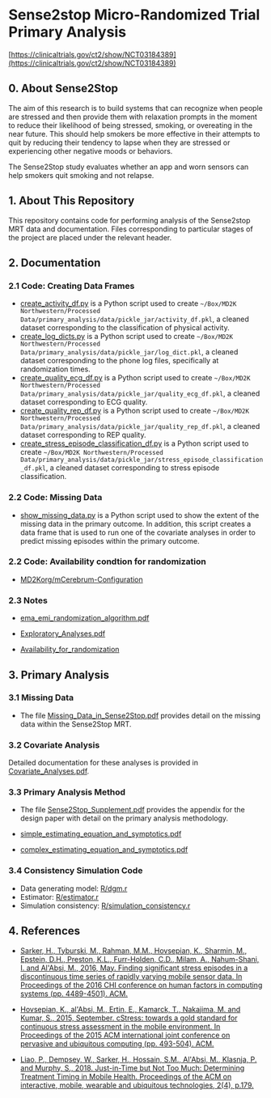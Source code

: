 # Sense2stop Micro-Randomized Trial Primary Analysis

[https://clinicaltrials.gov/ct2/show/NCT03184389](https://clinicaltrials.gov/ct2/show/NCT03184389)

## 0. About Sense2Stop 

The aim of this research is to build systems that can recognize when people 
are stressed and then provide them with relaxation prompts in the moment 
to reduce their likelihood of being stressed, smoking, or overeating in 
the near future. This should help smokers be more effective in their 
attempts to quit by reducing their tendency to lapse when they are 
stressed or experiencing other negative moods or behaviors.

The Sense2Stop study evaluates whether an app and worn sensors can help 
smokers quit smoking and not relapse.

## 1. About This Repository

This repository contains code for performing analysis of the Sense2stop MRT 
data and documentation. Files corresponding to particular stages of the project 
are placed under the relevant header.

## 2. Documentation

### 2.1 Code: Creating Data Frames

- [create_activity_df.py](https://github.com/StatisticalReinforcementLearningLab/S2S_primary_analysis/blob/master/Python/create_activity_df.py) is a Python script used to create `~/Box/MD2K Northwestern/Processed Data/primary_analysis/data/pickle_jar/activity_df.pkl`, a cleaned dataset corresponding to the classification of 
physical activity. 
- [create_log_dicts.py](https://github.com/StatisticalReinforcementLearningLab/S2S_primary_analysis/blob/master/Python/create_log_dicts.py) is a Python script used to create `~/Box/MD2K Northwestern/Processed Data/primary_analysis/data/pickle_jar/log_dict.pkl`, a cleaned dataset corresponding to the phone log files, specifically at randomization times. 
- [create_quality_ecg_df.py](https://github.com/StatisticalReinforcementLearningLab/S2S_primary_analysis/blob/master/Python/create_quality_ecg_df.py) is a Python script used to create `~/Box/MD2K Northwestern/Processed Data/primary_analysis/data/pickle_jar/quality_ecg_df.pkl`, a cleaned dataset corresponding to ECG quality. 
- [create_quality_rep_df.py](https://github.com/StatisticalReinforcementLearningLab/S2S_primary_analysis/blob/master/Python/create_quality_rep_df.py) is a Python script used to create `~/Box/MD2K Northwestern/Processed Data/primary_analysis/data/pickle_jar/quality_rep_df.pkl`, a cleaned dataset corresponding to REP quality.
- [create_stress_episode_classification_df.py](https://github.com/StatisticalReinforcementLearningLab/S2S_primary_analysis/blob/master/Python/create_stress_episode_classification_df.py) is a Python script used to create `~/Box/MD2K Northwestern/Processed Data/primary_analysis/data/pickle_jar/stress_episode_classification_df.pkl`, a cleaned dataset corresponding to stress episode classification.

### 2.2 Code: Missing Data

- [show_missing_data.py](https://github.com/StatisticalReinforcementLearningLab/S2S_primary_analysis/blob/master/Python/show_missing_data.py) is a Python script used to 
show the extent of the missing data in the primary outcome. In addition, this script creates 
a data frame that is used to run one of the covariate analyses in order to predict missing 
episodes within the primary outcome. 

### 2.2 Code: Availability condtion for randomization

- [MD2Korg/mCerebrum-Configuration](https://github.com/MD2Korg/mCerebrum-Configuration/tree/master/1.0/Northwestern/STU00201566/mCerebrum/org.md2k.ema_scheduler)


### 2.3 Notes

- [ema_emi_randomization_algorithm.pdf](https://github.com/StatisticalReinforcementLearningLab/S2S_primary_analysis/blob/master/pdf_files/ema_emi_randomization_algorithm.pdf)

- [Exploratory_Analyses.pdf](https://github.com/StatisticalReinforcementLearningLab/S2S_primary_analysis/blob/master/pdf_files/Exploratory_Analyses.pdf)

- [Availability_for_randomization](https://github.com/StatisticalReinforcementLearningLab/S2S_primary_analysis/blob/master/img/availability_for_randomization.png)

## 3. Primary Analysis

### 3.1 Missing Data 

- The file [Missing_Data_in_Sense2Stop.pdf](https://github.com/StatisticalReinforcementLearningLab/S2S_primary_analysis/blob/master/pdf_files/Missing_Data_in_Sense2Stop.pdf) provides detail on 
the missing data within the Sense2Stop MRT. 

### 3.2 Covariate Analysis 

Detailed documentation for these analyses is provided in [Covariate_Analyses.pdf](https://github.com/StatisticalReinforcementLearningLab/S2S_primary_analysis/blob/master/pdf_files/Covariate_Analyses.pdf).

### 3.3 Primary Analysis Method
- The file [Sense2Stop_Supplement.pdf](https://github.com/StatisticalReinforcementLearningLab/S2S_primary_analysis/blob/master/pdf_files/Sense2Stop_Supplement.pdf) provides the appendix for the design paper with detail on the primary analysis methodology. 

- [simple_estimating_equation_and_symptotics.pdf](https://github.com/StatisticalReinforcementLearningLab/S2S_primary_analysis/blob/master/pdf_files/simple_estimating_equation_and_asymptotics.pdf)

- [complex_estimating_equation_and_symptotics.pdf](https://github.com/StatisticalReinforcementLearningLab/S2S_primary_analysis/blob/master/pdf_files/complex_estimating_equation_and_asymptotics.pdf)

### 3.4 Consistency Simulation Code
- Data generating model: [R/dgm.r](https://github.com/StatisticalReinforcementLearningLab/S2S_primary_analysis/blob/master/R/dgm.r)
- Estimator: [R/estimator.r](https://github.com/StatisticalReinforcementLearningLab/S2S_primary_analysis/blob/master/R/estimator.r)
- Simulation consistency: [R/simulation_consistency.r](https://github.com/StatisticalReinforcementLearningLab/S2S_primary_analysis/blob/master/R/simulation_consistency.r)

## 4. References 

- [Sarker, H., Tyburski, M., Rahman, M.M., Hovsepian, K., Sharmin, M., Epstein, D.H., Preston, K.L., Furr-Holden, C.D., Milam, A., Nahum-Shani, I. and Al'Absi, M., 2016, May. Finding significant stress episodes in a discontinuous time series of rapidly varying mobile sensor data. In Proceedings of the 2016 CHI conference on human factors in computing systems (pp. 4489-4501). ACM.](https://www.ncbi.nlm.nih.gov/pmc/articles/PMC5207658/pdf/nihms835269.pdf)

- [Hovsepian, K., al'Absi, M., Ertin, E., Kamarck, T., Nakajima, M. and Kumar, S., 2015, September. cStress: towards a gold standard for continuous stress assessment in the mobile environment. In Proceedings of the 2015 ACM international joint conference on pervasive and ubiquitous computing (pp. 493-504). ACM.](https://www.ncbi.nlm.nih.gov/pmc/articles/PMC4631393/pdf/nihms728674.pdf)

- [Liao, P., Dempsey, W., Sarker, H., Hossain, S.M., Al'Absi, M., Klasnja, P. and Murphy, S., 2018. Just-in-Time but Not Too Much: Determining Treatment Timing in Mobile Health. Proceedings of the ACM on interactive, mobile, wearable and ubiquitous technologies, 2(4), p.179.](https://www.ncbi.nlm.nih.gov/pmc/articles/PMC6380673/pdf/nihms-1004611.pdf)


